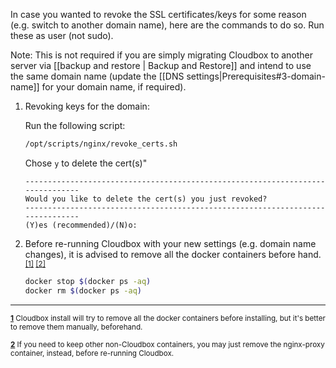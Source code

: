 In case you wanted to revoke the SSL certificates/keys for some reason (e.g. switch to another domain name), here are the commands to do so. Run these as user (not sudo).

Note: This is not required if you are simply migrating Cloudbox to another server via [[backup and restore | Backup and Restore]] and intend to use the same domain name (update the [[DNS settings|Prerequisites#3-domain-name]] for your domain name, if required).

1. Revoking keys for the domain:

   Run the following script:

   ```bash
   /opt/scripts/nginx/revoke_certs.sh
   ```

   Chose `y` to delete the cert(s)"

   ```
   -------------------------------------------------------------------------------
   Would you like to delete the cert(s) you just revoked?
   -------------------------------------------------------------------------------
   (Y)es (recommended)/(N)o: 
   ```


1. Before re-running Cloudbox with your new settings (e.g. domain name changes), it is advised to remove all the docker containers before hand. <sup name="a1">[\[1\]](#f1) </sup><sup name="a2">[\[2\]](#f2)</sup>


   ```bash
   docker stop $(docker ps -aq)
   docker rm $(docker ps -aq)
   ```



***

<sup><b name="f1">[1](#a1)</b> Cloudbox install will try to remove all the docker containers before installing, but it's better to remove them manually, beforehand. </sup>

<sup><b name="f2">[2](#a2)</b> If you need to keep other non-Cloudbox containers, you may just remove the nginx-proxy container, instead, before re-running Cloudbox. </sup>
